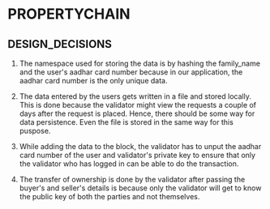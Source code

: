 # PROPERTYCHAIN

## DESIGN_DECISIONS

1. The namespace used for storing the data is by hashing the family_name and the user's aadhar card number because in our application, the aadhar card number is the only unique data.

2. The data entered by the users gets written in a file and stored locally. This is done because the validator might view the requests a couple of days after the request is placed. Hence, there should be some way for data persistence. Even the file is stored in the same way for this puspose.

3. While adding the data to the block, the validator has to unput the aadhar card number of the user and validator's private key to ensure that only the validator who has logged in can be able to do the transaction.

4. The transfer of ownership is done by the validator after passing the buyer's and seller's details is because only the validator will get to know the public key of both the parties and not themselves.
